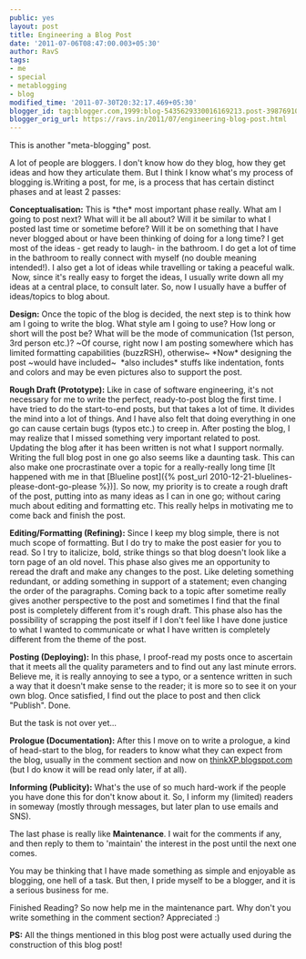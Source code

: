 ```yaml
---
public: yes
layout: post
title: Engineering a Blog Post
date: '2011-07-06T08:47:00.003+05:30'
author: RavS
tags:
- me
- special
- metablogging
- blog
modified_time: '2011-07-30T20:32:17.469+05:30'
blogger_id: tag:blogger.com,1999:blog-5435629330016169213.post-3987691099036933471
blogger_orig_url: https://ravs.in/2011/07/engineering-blog-post.html
---
```


This is another "meta-blogging" post.

A lot of people are bloggers. I don't know how do they blog, how they get ideas and how they articulate them. But I think I know what's my process of blogging is.Writing a post, for me, is a process that has certain distinct phases and at least 2 passes: 

**Conceptualisation:** This is \*the\* most important phase really. What am I going to post next? What will it be all about? Will it be similar to what I posted last time or sometime before? Will it be on something that I have never blogged about or have been thinking of doing for a long time? I get most of the ideas - get ready to laugh- in the bathroom. I do get a lot of time in the bathroom to really connect with myself (no double meaning intended!). I also get a lot of ideas while travelling or taking a peaceful walk.  Now, since it's really easy to forget the ideas, I usually write down all my ideas at a central place, to consult later. So, now I usually have a buffer of ideas/topics to blog about.

**Design:** Once the topic of the blog is decided, the next step is to think how am I going to write the blog. What style am I going to use? How long or short will the post be? What will be the mode of communication (1st person, 3rd person etc.)? ~Of course, right now I am posting somewhere which has limited formatting capabilities (buzzRSH), otherwise~ \*Now\* designing the post ~would have included~  \*also includes\* stuffs like indentation, fonts and colors and may be even pictures also to support the post.

**Rough Draft (Prototype):** Like in case of software engineering, it's not necessary for me to write the perfect, ready-to-post blog the first time. I have tried to do the start-to-end posts, but that takes a lot of time. It divides the mind into a lot of things. And I have also felt that doing everything in one go can cause certain bugs (typos etc.) to creep in. After posting the blog, I may realize that I missed something very important related to post. Updating the blog after it has been written is not what I support normally. Writing the full blog post in one go also seems like a daunting task. This can also make one procrastinate over a topic for a really-really long time [It happened with me in that [Blueline post]({% post_url 2010-12-21-bluelines-please-dont-go-please %})]. So now, my priority is to create a rough draft of the post, putting into as many ideas as I can in one go; without caring much about editing and formatting etc. This really helps in motivating me to come back and finish the post.    

**Editing/Formatting (Refining):** Since I keep my blog simple, there is not much scope of formatting. But I do try to make the post easier for you to read. So I try to italicize, bold, strike things so that blog doesn't look like a torn page of an old novel. This phase also gives me an opportunity to reread the draft and make any changes to the post. Like deleting something redundant, or adding something in support of a statement; even changing the order of the paragraphs. Coming back to a topic after sometime really gives another perspective to the post and sometimes I find that the final post is completely different from it's rough draft. This phase also has the possibility of scrapping the post itself if I don't feel like I have done justice to what I wanted to communicate or what I have written is completely different from the theme of the post.

**Posting (Deploying):** In this phase, I proof-read my posts once to ascertain that it meets all the quality parameters and to find out any last minute errors. Believe me, it is really annoying to see a typo, or a sentence written in such a way that it doesn't make sense to the reader; it is more so to see it on your own blog. Once satisfied, I find out the place to post and then click "Publish". Done. 

But the task is not over yet...

**Prologue (Documentation):** After this I move on to write a prologue, a kind of head-start to the blog, for readers to know what they can expect from the blog, usually in the comment section and now on [thinkXP.blogspot.com](http://thinkxp.blogspot.com/) (but I do know it will be read only later, if at all).

**Informing (Publicity):** What's the use of so much hard-work if the people you have done this for don't know about it. So, I inform my (limited) readers in someway (mostly through messages, but later plan to use emails and SNS). 

The last phase is really like **Maintenance**. I wait for the comments if any, and then reply to them to 'maintain' the interest in the post until the next one comes.

You may be thinking that I have made something as simple and enjoyable as blogging, one hell of a task. But then, I pride myself to be a blogger, and it is a serious business for me. 

Finished Reading? So now help me in the maintenance part. Why don't you write something in the comment section? Appreciated :)

**PS:** All the things mentioned in this blog post were actually used during the construction of this blog post!
